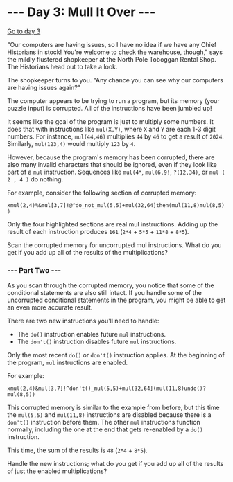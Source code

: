 # --- Day 3: Mull It Over ---

[Go to day 3](https://adventofcode.com/2024/day/3)

"Our computers are having issues, so I have no idea if we have any Chief Historians in stock! You're welcome to check
the warehouse, though," says the mildly flustered shopkeeper at the North Pole Toboggan Rental Shop. The Historians head
out to take a look.

The shopkeeper turns to you. "Any chance you can see why our computers are having issues again?"

The computer appears to be trying to run a program, but its memory (your puzzle input) is corrupted. All of the
instructions have been jumbled up!

It seems like the goal of the program is just to multiply some numbers. It does that with instructions like `mul(X,Y)`,
where `X` and `Y` are each 1-3 digit numbers. For instance, `mul(44,46)` multiplies `44` by `46` to get a result
of `2024`. Similarly, `mul(123,4)` would multiply `123` by `4`.

However, because the program's memory has been corrupted, there are also many invalid characters that should be ignored,
even if they look like part of a `mul` instruction. Sequences like `mul(4*`, `mul(6,9!`, `?(12,34)`, or `mul ( 2 , 4 )`
do nothing.

For example, consider the following section of corrupted memory:

`xmul(2,4)%&mul[3,7]!@^do_not_mul(5,5)+mul(32,64]then(mul(11,8)mul(8,5))`

Only the four highlighted sections are real mul instructions. Adding up the result of each instruction
produces `161` (`2*4` + `5*5` + `11*8` + `8*5`).

Scan the corrupted memory for uncorrupted mul instructions. What do you get if you add up all of the results of the
multiplications?

### --- Part Two ---

As you scan through the corrupted memory, you notice that some of the conditional statements are also still intact. If
you handle some of the uncorrupted conditional statements in the program, you might be able to get an even more accurate
result.

There are two new instructions you'll need to handle:

- The `do()` instruction enables future `mul` instructions.
- The `don't()` instruction disables future `mul` instructions.

Only the most recent `do()` or `don't()` instruction applies. At the beginning of the program, `mul` instructions are
enabled.

For example:

`xmul(2,4)&mul[3,7]!^don't()_mul(5,5)+mul(32,64](mul(11,8)undo()?mul(8,5))`

This corrupted memory is similar to the example from before, but this time the `mul(5,5)` and `mul(11,8)` instructions
are disabled because there is a `don't()` instruction before them. The other `mul` instructions function normally,
including the one at the end that gets re-enabled by a `do()` instruction.

This time, the sum of the results is `48` (`2*4` + `8*5`).

Handle the new instructions; what do you get if you add up all of the results of just the enabled multiplications?
